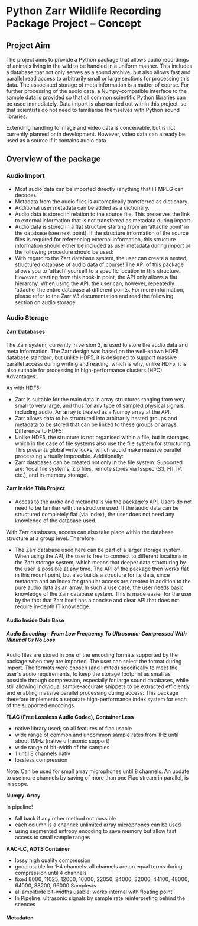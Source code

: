 # Python Zarr Wildlife Recording Package Project – Concept

## Project Aim

The project aims to provide a Python package that allows audio recordings of animals living in the wild to be handled in a uniform manner. This includes a database that not only serves as a sound archive, but also allows fast and parallel read access to arbitrarily small or large sections for processing this data. The associated storage of meta information is a matter of course. For further processing of the audio data, a Numpy-compatible interface to the sample data is provided so that all common scientific Python libraries can be used immediately. Data import is also carried out within this project, so that scientists do not need to familiarise themselves with Python sound libraries.

Extending handling to image and video data is conceivable, but is not currently planned or in development. However, video data can already be used as a source if it contains audio data.

## Overview of the package

### Audio Import

- Most audio data can be imported directly (anything that FFMPEG can decode).
- Metadata from the audio files is automatically transferred as dictionary.
- Additional user metadata can be added as a dictionary.
- Audio data is stored in relation to the source file. This preserves the link to external information that is not transferred as metadata during import.
- Audio data is stored in a flat structure starting from an ‘attache point’ in the database (see next point). If the structure information of the source files is required for referencing external information, this structure information should either be included as user metadata during import or the following procedure should be used:
- With regard to the Zarr database system, the user can create a nested, structured database of audio data of course! The API of this package allows you to ‘attach’ yourself to a specific location in this structure. However, starting from this hook-in point, the API only allows a flat hierarchy. When using the API, the user can, however, repeatedly ‘attache’ the entire database at different points. For more information, please refer to the Zarr V3 documentation and read the following section on audio storage.

### Audio Storage

#### Zarr Databases

The Zarr system, currently in version 3, is used to store the audio data and meta information. The Zarr design was based on the well-known HDF5 database standard, but unlike HDF5, it is designed to support massive parallel access during writing and reading, which is why, unlike HDF5, it is also suitable for processing in high-performance clusters (HPC). Advantages:

As with HDF5:
- Zarr is suitable for the main data in array structures ranging from very small to very large, and thus for any type of sampled physical signals, including audio. An array is treated as a Numpy array at the API.
- Zarr allows data to be structured into arbitrarily nested groups and metadata to be stored that can be linked to these groups or arrays.
Difference to HDF5:
- Unlike HDF5, the structure is not organised within a file, but in storages, which in the case of file systems also use the file system for structuring. This prevents global write locks, which would make massive parallel processing virtually impossible.
Additionally:
- Zarr databases can be created not only in the file system. Supported are: ‘local file systems, Zip files, remote stores via fsspec (S3, HTTP, etc.), and in-memory storage’.

#### Zarr Inside This Project

- Access to the audio and metadata is via the package's API. Users do not need to be familiar with the structure used. If the audio data can be structured completely flat (via index), the user does not need any knowledge of the database used.

With Zarr databases, access can also take place within the database structure at a group level. Therefore:
- The Zarr database used here can be part of a larger storage system. When using the API, the user is free to connect to different locations in the Zarr storage system, which means that deeper data structuring by the user is possible at any time. The API of the package then works flat in this mount point, but also builds a structure for its data, since metadata and an index for granular access are created in addition to the pure audio data as an array. In such a use case, the user needs basic knowledge of the Zarr database system. This is made easier for the user by the fact that Zarr itself has a concise and clear API that does not require in-depth IT knowledge.

#### Audio Inside Data Base

##### Audio Encoding – From Low Frequency To Ultrasonic: Compressed With Minimal Or No Loss

Audio files are stored in one of the encoding formats supported by the package when they are imported. The user can select the format during import. The formats were chosen (and limited) specifically to meet the user's audio requirements, to keep the storage footprint as small as possible through compression, especially for large sound databases, while still allowing individual sample-accurate snippets to be extracted efficiently and enabling massive parallel processing during access: This package therefore implements a separate high-performance index system for each of the supported encodings.

**FLAC (Free Lossless Audio Codec), Container Less**

- native library used; so all features of flac usable
- wide range of common and uncommon sample rates from 1Hz until about 1MHz (native ultrasonic support)
- wide range of bit-width of the samples
- 1 until 8 channels nativ
- lossless compression

Note: Can be used for small array microphones until 8 channels. An update to use more channels by saving of more than one Flac stream in parallel, is in scope.

**Numpy-Array**

In pipeline!

- fall back if any other method not possible
- each column is a channel: unlimited array microphones can be used
- using segmented entropy encoding to save memory but allow fast access to small sample ranges

**AAC-LC, ADTS Container**

- lossy high quality compression
- good usable for 1-4 channels: all channels are on equal terms during compression until 4 channels
- fixed 8000, 11025, 12000, 16000, 22050, 24000, 32000, 44100, 48000, 64000, 88200, 96000 Samples/s
- all amplitude bit-widths usable: works internal with floating point
- In Pipeline: ultrasonic signals by sample rate reinterpreting behind the scences



#### Metadaten
